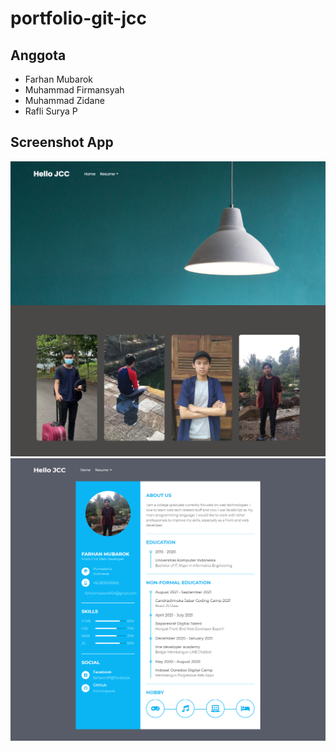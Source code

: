 # portfolio-git-jcc

## Anggota
- Farhan Mubarok
- Muhammad Firmansyah
- Muhammad Zidane
- Rafli Surya P

## Screenshot App
![homepage](/screenshots/Home.png)
![cv page](/screenshots/Document.png)